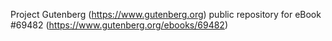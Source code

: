 Project Gutenberg (https://www.gutenberg.org) public repository for
eBook #69482 (https://www.gutenberg.org/ebooks/69482)
